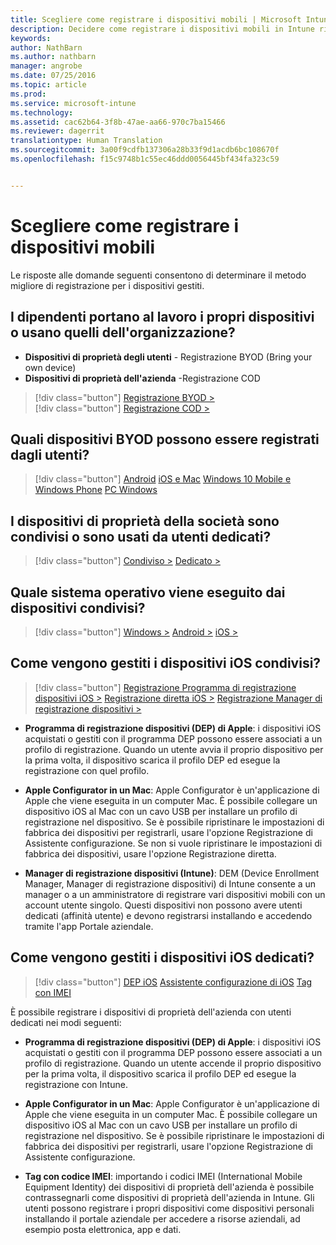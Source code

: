 ```yaml
---
title: Scegliere come registrare i dispositivi mobili | Microsoft Intune
description: Decidere come registrare i dispositivi mobili in Intune rispondendo ad alcune semplici domande
keywords: 
author: NathBarn
ms.author: nathbarn
manager: angrobe
ms.date: 07/25/2016
ms.topic: article
ms.prod: 
ms.service: microsoft-intune
ms.technology: 
ms.assetid: cac62b64-3f8b-47ae-aa66-970c7ba15466
ms.reviewer: dagerrit
translationtype: Human Translation
ms.sourcegitcommit: 3a00f9cdfb137306a28b33f9d1acdb6bc108670f
ms.openlocfilehash: f15c9748b1c55ec46ddd0056445bf434fa323c59


---
```


# <a name="choose-how-to-enroll-mobile-devices"></a>Scegliere come registrare i dispositivi mobili

Le risposte alle domande seguenti consentono di determinare il metodo migliore di registrazione per i dispositivi gestiti.

## <a name="do-employees-bring-their-own-devices-or-are-devices-provided-by-your-organization"></a>**I dipendenti portano al lavoro i propri dispositivi o usano quelli dell'organizzazione?**

  - **Dispositivi di proprietà degli utenti** - Registrazione BYOD (Bring your own device)
  - **Dispositivi di proprietà dell'azienda** -Registrazione COD

> [!div class="button"]
[Registrazione BYOD >](#what-byod-devices-can-your-users-enroll)   
> [!div class="button"]
[Registrazione COD >](#are-your-company-owned-devices-shared-or-do-they-have-dedicated-users)

## <a name="what-byod-devices-can-your-users-enroll"></a>**Quali dispositivi BYOD possono essere registrati dagli utenti?**

> [!div class="button"]
[Android](/intune/deploy-use/set-up-android-management-with-microsoft-intune) [iOS e Mac](/intune/deploy-use/set-up-ios-and-mac-management-with-microsoft-intune) [Windows 10 Mobile e Windows Phone](/intune/deploy-use/set-up-windows-phone-management-with-microsoft-intune) [PC Windows](/intune/deploy-use/set-up-windows-device-management-with-microsoft-intune)

## <a name="are-your-company-owned-devices-shared-or-do-they-have-dedicated-users"></a>**I dispositivi di proprietà della società sono condivisi o sono usati da utenti dedicati?**

> [!div class="button"]
[Condiviso >](#what-operating-system-are-your-shared-devices-running)   [Dedicato >](#how-will-you-manage-dedicated-ios-devices)


## <a name="what-operating-system-are-your-shared-devices-running"></a>**Quale sistema operativo viene eseguito dai dispositivi condivisi?**

  > [!div class="button"]
  [Windows >](/intune/deploy-use/enroll-corporate-owned-devices-with-the-device-enrollment-manager-in-microsoft-intune) [Android >](/intune/deploy-use/enroll-corporate-owned-devices-with-the-device-enrollment-manager-in-microsoft-intune) [iOS >](#how-will-you-manage-shared-ios-devices)

## <a name="how-will-you-manage-shared-ios-devices"></a>**Come vengono gestiti i dispositivi iOS condivisi?**

  > [!div class="button"]
  [Registrazione Programma di registrazione dispositivi iOS >](/intune/deploy-use/ios-device-enrollment-program-in-microsoft-intune) [Registrazione diretta iOS >](/intune/deploy-use/ios-direct-enrollment-in-microsoft-intune) [Registrazione Manager di registrazione dispositivi >](/intune/deploy-use/enroll-corporate-owned-devices-with-the-device-enrollment-manager-in-microsoft-intune)

  - **Programma di registrazione dispositivi (DEP) di Apple**: i dispositivi iOS acquistati o gestiti con il programma DEP possono essere associati a un profilo di registrazione. Quando un utente avvia il proprio dispositivo per la prima volta, il dispositivo scarica il profilo DEP ed esegue la registrazione con quel profilo.

  - **Apple Configurator in un Mac**: Apple Configurator è un'applicazione di Apple che viene eseguita in un computer Mac. È possibile collegare un dispositivo iOS al Mac con un cavo USB per installare un profilo di registrazione nel dispositivo. Se è possibile ripristinare le impostazioni di fabbrica dei dispositivi per registrarli, usare l'opzione Registrazione di Assistente configurazione. Se non si vuole ripristinare le impostazioni di fabbrica dei dispositivi, usare l'opzione Registrazione diretta.

  - **Manager di registrazione dispositivi (Intune)**: DEM (Device Enrollment Manager, Manager di registrazione dispositivi) di Intune consente a un manager o a un amministratore di registrare vari dispositivi mobili con un account utente singolo. Questi dispositivi non possono avere utenti dedicati (affinità utente) e devono registrarsi installando e accedendo tramite l'app Portale aziendale.

## <a name="how-will-you-manage-dedicated-ios-devices"></a>**Come vengono gestiti i dispositivi iOS dedicati?**

  > [!div class="button"]
   [DEP iOS](/intune/deploy-use/ios-device-enrollment-program-in-microsoft-intune) [Assistente configurazione di iOS](/intune/deploy-use/ios-setup-assistant-enrollment-in-microsoft-intune) [Tag con IMEI](/intune/deploy-use/specify-corporate-owned-devices-with-international-mobile-equipment-identity-imei-numbers)

  È possibile registrare i dispositivi di proprietà dell'azienda con utenti dedicati nei modi seguenti:

  - **Programma di registrazione dispositivi (DEP) di Apple**: i dispositivi iOS acquistati o gestiti con il programma DEP possono essere associati a un profilo di registrazione. Quando un utente accende il proprio dispositivo per la prima volta, il dispositivo scarica il profilo DEP ed esegue la registrazione con Intune.

  - **Apple Configurator in un Mac**: Apple Configurator è un'applicazione di Apple che viene eseguita in un computer Mac. È possibile collegare un dispositivo iOS al Mac con un cavo USB per installare un profilo di registrazione nel dispositivo. Se è possibile ripristinare le impostazioni di fabbrica dei dispositivi per registrarli, usare l'opzione Registrazione di Assistente configurazione.

  - **Tag con codice IMEI**: importando i codici IMEI (International Mobile Equipment Identity) dei dispositivi di proprietà dell'azienda è possibile contrassegnarli come dispositivi di proprietà dell'azienda in Intune. Gli utenti possono registrare i propri dispositivi come dispositivi personali installando il portale aziendale per accedere a risorse aziendali, ad esempio posta elettronica, app e dati.



<!--HONumber=Nov16_HO3-->


